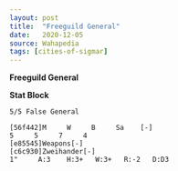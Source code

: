 ```yaml
---
layout: post
title:  "Freeguild General"
date:   2020-12-05
source: Wahapedia
tags: [cities-of-sigmar]
---
```


**Freeguild General**

**Stat Block**
```
5/5 False General
```

```
[56f442]M     W     B     Sa    [-]
5     5     7     4     
[e85545]Weapons[-]
[c6c930]Zweihander[-]
1"     A:3    H:3+   W:3+   R:-2   D:D3  
```


